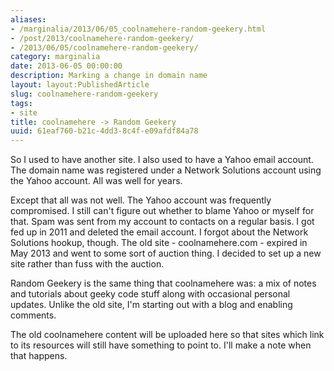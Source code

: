 ```yaml
---
aliases:
- /marginalia/2013/06/05_coolnamehere-random-geekery.html
- /post/2013/coolnamehere-random-geekery/
- /2013/06/05/coolnamehere-random-geekery/
category: marginalia
date: 2013-06-05 00:00:00
description: Marking a change in domain name
layout: layout:PublishedArticle
slug: coolnamehere-random-geekery
tags:
- site
title: coolnamehere -> Random Geekery
uuid: 61eaf760-b21c-4dd3-8c4f-e09afdf84a78
---
```


So I used to have another site.
I also used to have a Yahoo email account.
The domain name was registered under a Network Solutions account using the Yahoo account.
All was well for years.
<!--more-->

Except that all was not well.
The Yahoo account was frequently compromised.
I still can't figure out whether to blame Yahoo or myself for that.
Spam was sent from my account to contacts on a regular basis.
I got fed up in 2011 and deleted the email account.
I forgot about the Network Solutions hookup, though.
The old site - coolnamehere.com - expired in May 2013 and went to some sort of auction thing.
I decided to set up a new site rather than fuss with the auction.

Random Geekery is the same thing that coolnamehere was:
a mix of notes and tutorials about geeky code stuff along with occasional personal updates.
Unlike the old site, I'm starting out with a blog and enabling comments.

The old coolnamehere content will be uploaded here so that sites which link to its resources will still have something to point to.
I'll make a note when that happens.
